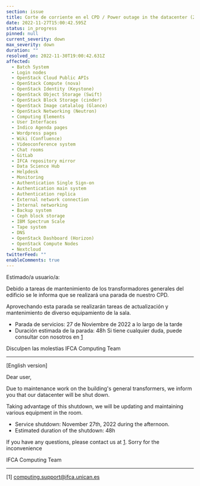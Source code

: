 ```yaml
---
section: issue
title: Corte de corriente en el CPD / Power outage in the datacenter (27-11-2022)
date: 2022-11-27T15:00:42.595Z
status: in_progress
pinned: null
current_severity: down
max_severity: down
duration: ""
resolved_on: 2022-11-30T19:00:42.631Z
affected:
  - Batch System
  - Login nodes
  - OpenStack Cloud Public APIs
  - OpenStack Compute (nova)
  - OpenStack Identity (Keystone)
  - OpenStack Object Storage (Swift)
  - OpenStack Block Storage (cinder)
  - OpenStack Image catalalog (Glance)
  - OpenStack Networking (Neutron)
  - Computing Elements
  - User Interfaces
  - Indico Agenda pages
  - Wordpress pages
  - Wiki (Confluence)
  - Videoconference system
  - Chat rooms
  - GitLab
  - IFCA repository mirror
  - Data Science Hub
  - Helpdesk
  - Monitoring
  - Authentication Single Sign-on
  - Authentication main system
  - Authentication replica
  - External network connection
  - Internal networking
  - Backup system
  - Ceph block storage
  - IBM Spectrum Scale
  - Tape system
  - DNS
  - OpenStack Dashboard (Horizon)
  - OpenStack Compute Nodes
  - Nextcloud
twitterFeed: ""
enableComments: true
---
```

Estimado/a usuario/a:

Debido a tareas de mantenimiento de los transformadores generales del edificio se le informa que se realizará una parada de nuestro CPD.

Aprovechando esta parada se realizarán tareas de actualización y mantenimiento de diverso equipamiento de la sala.

* Parada de servicios: 27 de Noviembre de 2022 a lo largo de la tarde
* Duración estimada de la parada: 48h
  Si tiene cualquier duda, puede consultar con nosotros en [1](mailto:computing.support@ifca.unican.es)

Disculpen las molestias
IFCA Computing Team

--- --- ---

[English version]

Dear user,

Due to maintenance work on the building's general transformers, we inform you that our datacenter will be shut down.

Taking advantage of this shutdown, we will be updating and maintaining various equipment in the room.

* Service shutdown: November 27th, 2022 during the afternoon.
* Estimated duration of the shutdown: 48h

If you have any questions, please contact us at [1](mailto:computing.support@ifca.unican.es).
Sorry for the inconvenience
  
IFCA Computing Team

--- --- ---

[1] [computing.support@ifca.unican.es](mailto:computing.support@ifca.unican.es)